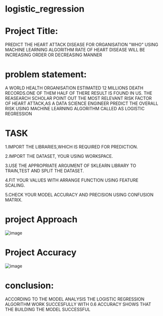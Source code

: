 # logistic_regression

# Project Title:

PREDICT THE HEART ATTACK DISEASE FOR ORGANISATION "WHO" USING MACHINE LEARNING ALGORITHM RATE OF HEART DISEASE WILL BE INCREASING ORDER OR DECREASING MANNER


# problem statement:

A WORLD HEALTH ORGANISATION ESTIMATED 12 MILLIONS DEATH RECORDS.ONE OF THEM HALF OF THERE RESULT IS FOUND IN US. THE REASEARCH SCHOLAR POINT OUT THE MOST RELEVANT RISK FACTOR OF HEART ATTACK,AS A DATA SCIENCE ENGINEER PREDICT THE OVERALL RISK USING MACHINE LEARNING ALGORITHM CALLED AS LOGISTIC REGRESSION

# TASK

1.IMPORT THE LIBRARIES,WHICH IS REQUIRED FOR PREDICTION.

2.IMPORT THE DATASET, YOUR USING WORKSPACE.

3.USE THE APPROPRIATE ARGUMENT OF SKLEARN LIBRARY TO TRAIN,TEST AND SPLIT THE DATASET.

4.FIT YOUR VALUES WITH ARRANGE FUNCTION USING FEATURE SCALING.

5.CHECK YOUR MODEL ACCURACY AND PRECISION USING CONFUSION MATRIX.

# project Approach

![image](https://github.com/mandesandeep2002/logistic_regression/assets/143246393/06e28447-3b2d-49da-b738-4467c6a01d65)

# Project Accuracy

![image](https://github.com/mandesandeep2002/logistic_regression/assets/143246393/2106b984-531b-47ba-aca4-b8a3cbef2f43)


# conclusion:
ACCORDING TO THE MODEL ANALYSIS THE LOGISTIC REGRESSION ALGORITHM WORK SUCCESFULLY WITH 0.6 ACCURACY SHOWS THAT THE BUILDING THE MODEL SUCCESSFUL

